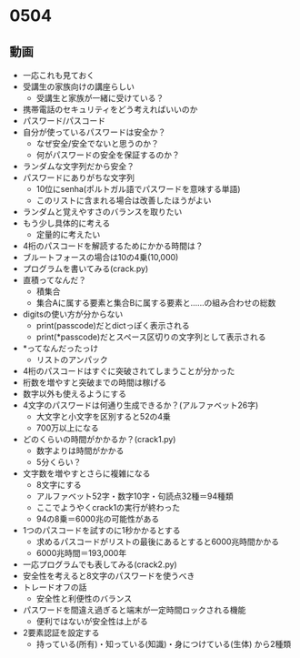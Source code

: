 # 0504

## 動画
- 一応これも見ておく
- 受講生の家族向けの講座らしい
  - 受講生と家族が一緒に受けている？
- 携帯電話のセキュリティをどう考えればいいのか
- パスワード/パスコード
- 自分が使っているパスワードは安全か？
  - なぜ安全/安全でないと思うのか？
  - 何がパスワードの安全を保証するのか？
- ランダムな文字列だから安全？
- パスワードにありがちな文字列
  - 10位にsenha(ポルトガル語でパスワードを意味する単語)
  - このリストに含まれる場合は改善したほうがよい
- ランダムと覚えやすさのバランスを取りたい
- もう少し具体的に考える
  - 定量的に考えたい
- 4桁のパスコードを解読するためにかかる時間は？
- ブルートフォースの場合は10の4乗(10,000)
- プログラムを書いてみる(crack.py)
- 直積ってなんだ？
  - 積集合
  - 集合Aに属する要素と集合Bに属する要素と……の組み合わせの総数
- digitsの使い方が分からない
  - print(passcode)だとdictっぽく表示される
  - print(*passcode)だとスペース区切りの文字列として表示される
- *ってなんだったっけ
  - リストのアンパック
- 4桁のパスコードはすぐに突破されてしまうことが分かった
- 桁数を増やすと突破までの時間は稼げる
- 数字以外も使えるようにする
- 4文字のパスワードは何通り生成できるか？(アルファベット26字)
  - 大文字と小文字を区別すると52の4乗
  - 700万以上になる
- どのくらいの時間がかかるか？(crack1.py)
  - 数字よりは時間がかかる
  - 5分くらい？
- 文字数を増やすとさらに複雑になる
  - 8文字にする
  - アルファベット52字・数字10字・句読点32種＝94種類
  - ここでようやくcrack1の実行が終わった
  - 94の8乗＝6000兆の可能性がある
- 1つのパスコードを試すのに1秒かかるとする
  - 求めるパスコードがリストの最後にあるとすると6000兆時間かかる
  - 6000兆時間＝193,000年
- 一応プログラムでも表してみる(crack2.py)
- 安全性を考えると8文字のパスワードを使うべき
- トレードオフの話
  - 安全性と利便性のバランス
- パスワードを間違え過ぎると端末が一定時間ロックされる機能
  - 便利ではないが安全性は上がる
- 2要素認証を設定する
  - 持っている(所有)・知っている(知識)・身につけている(生体) から2種類